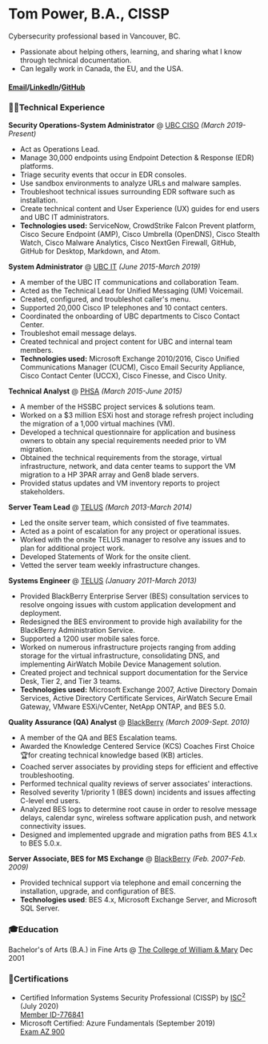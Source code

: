 # Tom Power, B.A., CISSP
Cybersecurity professional based in Vancouver, BC.

 - Passionate about helping others, learning, and sharing what I know through technical documentation.
 - Can legally work in Canada, the EU, and the USA.  


#### [Email](mailto:thomasedwardpower@gmail.com)/[LinkedIn](https://www.linkedin.com/in/thomasedwardpower/)/[GitHub](https://github.com/TPower2112)

### 👨‍💻Technical Experience
**Security Operations-System Administrator** @ [UBC CISO](https://cio.ubc.ca/information-security) *(March 2019-Present)*
 - Act as Operations Lead.
 - Manage 30,000 endpoints using Endpoint Detection & Response (EDR) platforms.
 - Triage security events that occur in EDR consoles.
 - Use sandbox environments to analyze URLs and malware samples.
 - Troubleshoot technical issues surrounding EDR software such as installation.
 - Create technical content and User Experience (UX) guides for end users and UBC IT administrators.
 - **Technologies used:** ServiceNow, CrowdStrike Falcon Prevent platform, Cisco Secure Endpoint (AMP), Cisco Umbrella (OpenDNS), Cisco Stealth Watch, Cisco Malware Analytics, Cisco NextGen Firewall, GitHub, GitHub for Desktop, Markdown, and Atom.  

**System Administrator** @ [UBC IT](https://cio.ubc.ca/) *(June 2015-March 2019)*
 - A member of the UBC IT communications and collaboration Team.
 - Acted as the Technical Lead for Unified Messaging (UM) Voicemail.
 - Created, configured, and troubleshot caller's menu.
 - Supported 20,000 Cisco IP telephones and 10 contact centers.
 - Coordinated the onboarding of UBC departments to Cisco Contact Center.
 - Troubleshot email message delays.
 - Created technical and project content for UBC and internal team members.
 - **Technologies used:** Microsoft Exchange 2010/2016, Cisco Unified Communications Manager (CUCM), Cisco Email Security Appliance, Cisco Contact Center (UCCX), Cisco Finesse, and Cisco Unity.

 **Technical Analyst** @ [PHSA](https://www.linkedin.com/company/provincial-health-services-authority/) *(March 2015-June 2015)*

 - A member of the HSSBC project services & solutions team.
 - Worked on a $3 million ESXi host and storage refresh project including the migration of a 1,000 virtual machines (VM).
 - Developed a technical questionnaire for application and business owners to obtain any special requirements needed prior to VM migration.
 - Obtained the technical requirements from the storage, virtual infrastructure, network, and data center teams to support the VM migration to a HP 3PAR array and Gen8 blade servers.
 - Provided status updates and VM inventory reports to project stakeholders.

**Server Team Lead** @ [TELUS](https://telus.com) *(March 2013-March 2014)*  

 - Led the onsite server team, which consisted of five teammates.
 - Acted as a point of escalation for any project or operational issues.
 - Worked with the onsite TELUS manager to resolve any issues and to plan for additional project work.
 - Developed Statements of Work for the onsite client.
 - Vetted the server team weekly infrastructure changes.

**Systems Engineer** @ [TELUS](https://telus.com) *(January 2011-March 2013)*  

 - Provided BlackBerry Enterprise Server (BES) consultation services to resolve ongoing issues with custom application development and deployment.
 - Redesigned the BES environment to provide high availability for the BlackBerry Administration Service.
 - Supported a 1200 user mobile sales force.  
 - Worked on numerous infrastructure projects ranging from adding storage for the virtual infrastructure, consolidating DNS, and implementing AirWatch Mobile Device Management solution.
 - Created project and technical support documentation for the Service Desk, Tier 2, and Tier 3 teams.
 - **Technologies used:** Microsoft Exchange 2007, Active Directory Domain Services, Active Directory Certificate Services, AirWatch Secure Email Gateway, VMware ESXi/vCenter, NetApp ONTAP, and BES 5.0.    

**Quality Assurance (QA) Analyst** @ [BlackBerry](https://blackberry.com) *(March 2009-Sept. 2010)*

 - A member of the QA and BES Escalation teams.
 - Awarded the Knowledge Centered Service (KCS) Coaches First Choice🏆for creating technical knowledge based (KB) articles.
 - Coached server associates by providing steps for efficient and effective troubleshooting.
 - Performed technical quality reviews of server associates' interactions.
 - Resolved severity 1/priority 1 (BES down) incidents and issues affecting C-level end users.
 - Analyzed BES logs to determine root cause in order to resolve message delays, calendar sync, wireless software application push, and network connectivity issues.
 - Designed and implemented upgrade and migration paths from BES 4.1.x to BES 5.0.x.  

**Server Associate, BES for MS Exchange** @ [BlackBerry](https://blackberry.com) *(Feb. 2007-Feb. 2009)*  
 - Provided technical support via telephone and email concerning the installation, upgrade, and configuration of BES.
 - **Technologies used**: BES 4.x, Microsoft Exchange Server, and Microsoft SQL Server.

### 🎓Education

Bachelor's of Arts (B.A.) in Fine Arts @ [The College of William & Mary](https://wm.edu) Dec 2001

### 📜Certifications
- Certified Information Systems Security Professional (CISSP) by [ISC<sup>2</sup>](https://isc2.org) (July 2020)  
[Member ID-776841](https://www.credly.com/badges/1c0f3682-0e62-4124-9a35-5d242989be3f?source=linked_in_profile)
- Microsoft Certified: Azure Fundamentals (September 2019)  
[Exam AZ 900](https://www.credly.com/badges/71bc91dc-12c3-4992-87ee-d5c2babc32b1/linked_in_profile)
